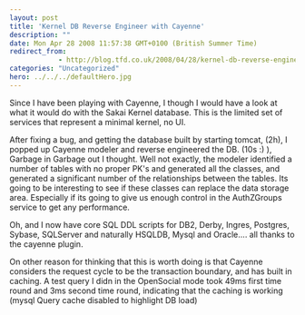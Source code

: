 ```yaml
---
layout: post
title: 'Kernel DB Reverse Engineer with Cayenne'
description: ""
date: Mon Apr 28 2008 11:57:38 GMT+0100 (British Summer Time)
redirect_from: 
            - http://blog.tfd.co.uk/2008/04/28/kernel-db-reverse-engineer-with-cayenne/
categories: "Uncategorized"
hero: ../../../defaultHero.jpg
---
```

Since I have been playing with Cayenne, I though I would have a look at what it would do with the Sakai Kernel database. This is the limited set of services that represent a minimal kernel, no UI.

After fixing a bug, and getting the database built by starting tomcat, (2h), I popped up Cayenne modeler and reverse engineered the DB. (10s :) ), Garbage in Garbage out I thought. Well not exactly, the modeler identified a number of tables with no proper PK's and generated all the classes, and generated a significant number of the relationships between the tables. Its going to be interesting to see if these classes can replace the data storage area. Especially if its going to give us enough control in the AuthZGroups service to get any performance.

Oh, and I now have core SQL DDL scripts for DB2, Derby, Ingres, Postgres, Sybase, SQLServer and naturally HSQLDB, Mysql and Oracle.... all thanks to the cayenne plugin.

On other reason for thinking that this is worth doing is that Cayenne considers the request cycle to be the transaction boundary, and has built in caching. A test query I didn in the OpenSocial mode took 49ms first time round and 3ms second time round, indicating that the caching is working (mysql Query cache disabled to highlight DB load)
